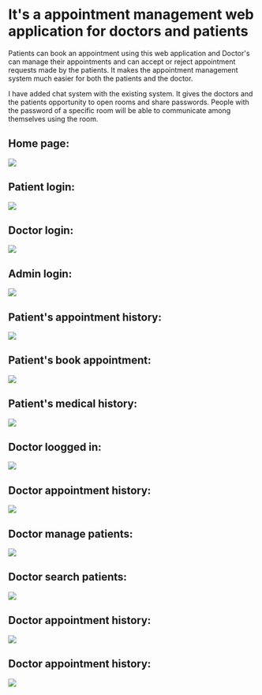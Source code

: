 # It's a appointment management web application for doctors and patients
Patients can book an appointment using this web application and Doctor's can manage their appointments and can accept or reject appointment requests made by the patients. It makes the appointment management system much easier for both the patients and the doctor.

I have added chat system with the existing system. It gives the doctors and the patients opportunity to open rooms and share passwords. People with the password of a specific room will be able to communicate among themselves using the room.

## Home page:
<img src="https://github.com/J-H-Mojumder/DoctorAppointmentManagementSystem-with-chat-system/blob/main/screenshots/home.PNG">

## Patient login:
<img src="https://github.com/J-H-Mojumder/DoctorAppointmentManagementSystem-with-chat-system/blob/main/screenshots/patient-login.PNG">

## Doctor login:
<img src="https://github.com/J-H-Mojumder/DoctorAppointmentManagementSystem-with-chat-system/blob/main/screenshots/doctor-login.PNG">

## Admin login:
<img src="https://github.com/J-H-Mojumder/DoctorAppointmentManagementSystem-with-chat-system/blob/main/screenshots/admin-login.PNG">

## Patient's appointment history:
<img src="https://github.com/J-H-Mojumder/DoctorAppointmentManagementSystem-with-chat-system/blob/main/screenshots/patient-appointment-history.PNG">

## Patient's book appointment:
<img src="https://github.com/J-H-Mojumder/DoctorAppointmentManagementSystem-with-chat-system/blob/main/screenshots/patient-book-appointment.PNG">

## Patient's medical history:
<img src="https://github.com/J-H-Mojumder/DoctorAppointmentManagementSystem-with-chat-system/blob/main/screenshots/patient-medical-history.PNG">

## Doctor loogged in:
<img src="https://github.com/J-H-Mojumder/DoctorAppointmentManagementSystem-with-chat-system/blob/main/screenshots/doctor-logged-in.PNG">

## Doctor appointment history:
<img src="https://github.com/J-H-Mojumder/DoctorAppointmentManagementSystem-with-chat-system/blob/main/screenshots/doctor-appointment-history.PNG">

## Doctor manage patients:
<img src="https://github.com/J-H-Mojumder/DoctorAppointmentManagementSystem-with-chat-system/blob/main/screenshots/doctor-manage-patients.PNG">

## Doctor search patients:
<img src="https://github.com/J-H-Mojumder/DoctorAppointmentManagementSystem-with-chat-system/blob/main/screenshots/doctor-search-patient.PNG">

## Doctor appointment history:
<img src="https://github.com/J-H-Mojumder/DoctorAppointmentManagementSystem-with-chat-system/blob/main/screenshots/doctor-appointment-history.PNG">

## Doctor appointment history:
<img src="https://github.com/J-H-Mojumder/DoctorAppointmentManagementSystem-with-chat-system/blob/main/screenshots/doctor-appointment-history.PNG">
